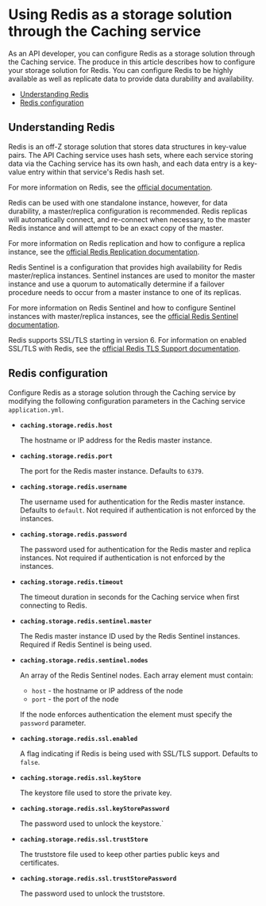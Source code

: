 # Using Redis as a storage solution through the Caching service

As an API developer, you can configure Redis as a storage solution through the Caching service. The produce in this article describes how to configure your storage solution for Redis.
You can configure Redis to be highly available as well as replicate data to provide data durability and availability.

- [Understanding Redis](#understanding-redis)
- [Redis configuration](#redis-configuration)

## Understanding Redis

Redis is an off-Z storage solution that stores data structures in key-value pairs. The API Caching service uses hash sets, where each
service storing data via the Caching service has its own hash, and each data entry is a key-value entry within that service's Redis hash set.

For more information on Redis, see the [official documentation](https://redis.io/documentation).

Redis can be used with one standalone instance, however, for data durability, a master/replica configuration is recommended.
Redis replicas will automatically connect, and re-connect when necessary, to the master Redis instance and will attempt to be an exact copy of the master.

For more information on Redis replication and how to configure a replica instance, see the [official Redis Replication documentation](https://redis.io/topics/replication).

Redis Sentinel is a configuration that provides high availability for Redis master/replica instances.
Sentinel instances are used to monitor the master instance and use a quorum to automatically determine if a failover procedure needs to occur from a master instance to one of its replicas.

For more information on Redis Sentinel and how to configure Sentinel instances with master/replica instances, see the [official Redis Sentinel documentation](https://redis.io/topics/replication).

Redis supports SSL/TLS starting in version 6. For information on enabled SSL/TLS with Redis, see the [official Redis TLS Support documentation](https://redis.io/topics/replication).

## Redis configuration

Configure Redis as a storage solution through the Caching service by modifying the following configuration parameters in the Caching service `application.yml`.

* **`caching.storage.redis.host`** 

    The hostname or IP address for the Redis master instance.

* **`caching.storage.redis.port`** 

    The port for the Redis master instance. Defaults to `6379`.

* **`caching.storage.redis.username`** 

    The username used for authentication for the Redis master instance. Defaults to `default`. Not required if authentication is not enforced by the instances.

* **`caching.storage.redis.password`** 

    The password used for authentication for the Redis master and replica instances. Not required if authentication is not enforced by the instances.

* **`caching.storage.redis.timeout`** 

    The timeout duration in seconds for the Caching service when first connecting to Redis.

* **`caching.storage.redis.sentinel.master`** 

    The Redis master instance ID used by the Redis Sentinel instances. Required if Redis Sentinel is being used.

* **`caching.storage.redis.sentinel.nodes`** 

    An array of the Redis Sentinel nodes. Each array element must contain:
    
    * `host` - the hostname or IP address of the node
    * `port` - the port of the node

    If the node enforces authentication the element must specify the `password` parameter.

* **`caching.storage.redis.ssl.enabled`** 

    A flag indicating if Redis is being used with SSL/TLS support. Defaults to `false`.

* **`caching.storage.redis.ssl.keyStore`** 

    The keystore file used to store the private key.

* **`caching.storage.redis.ssl.keyStorePassword`** 

    The password used to unlock the keystore.`

* **`caching.storage.redis.ssl.trustStore`** 

    The truststore file used to keep other parties public keys and certificates.

* **`caching.storage.redis.ssl.trustStorePassword`** 

    The password used to unlock the truststore.
